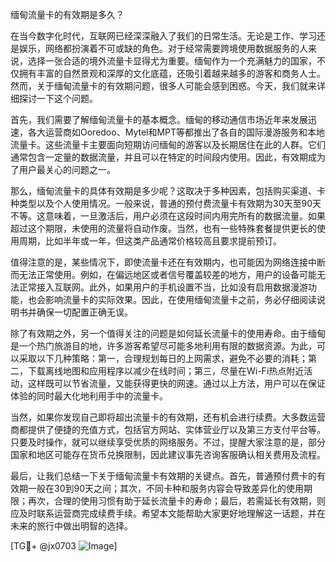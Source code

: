 缅甸流量卡的有效期是多久？

在当今数字化时代，互联网已经深深融入了我们的日常生活。无论是工作、学习还是娱乐，网络都扮演着不可或缺的角色。对于经常需要跨境使用数据服务的人来说，选择一张合适的境外流量卡显得尤为重要。缅甸作为一个充满魅力的国家，不仅拥有丰富的自然景观和深厚的文化底蕴，还吸引着越来越多的游客和商务人士。然而，关于缅甸流量卡的有效期问题，很多人可能会感到困惑。今天，我们就来详细探讨一下这个问题。

首先，我们需要了解缅甸流量卡的基本概念。缅甸的移动通信市场近年来发展迅速，各大运营商如Ooredoo、Mytel和MPT等都推出了各自的国际漫游服务和本地流量卡。这些流量卡主要面向短期访问缅甸的游客以及长期居住在此的人群。它们通常包含一定量的数据流量，并且可以在特定的时间段内使用。因此，有效期成为了用户最关心的问题之一。

那么，缅甸流量卡的具体有效期是多少呢？这取决于多种因素，包括购买渠道、卡种类型以及个人使用情况。一般来说，普通的预付费流量卡有效期为30天至90天不等。这意味着，一旦激活后，用户必须在这段时间内用完所有的数据流量。如果超过这个期限，未使用的流量将自动作废。当然，也有一些特殊套餐提供更长的使用周期，比如半年或一年，但这类产品通常价格较高且要求提前预订。

值得注意的是，某些情况下，即使流量卡还在有效期内，也可能因为网络连接中断而无法正常使用。例如，在偏远地区或者信号覆盖较差的地方，用户的设备可能无法正常接入互联网。此外，如果用户的手机设置不当，比如没有启用数据漫游功能，也会影响流量卡的实际效果。因此，在使用缅甸流量卡之前，务必仔细阅读说明书并确保一切配置正确无误。

除了有效期之外，另一个值得关注的问题是如何延长流量卡的使用寿命。由于缅甸是一个热门旅游目的地，许多游客希望尽可能多地利用有限的数据资源。为此，可以采取以下几种策略：第一，合理规划每日的上网需求，避免不必要的消耗；第二，下载离线地图和应用程序以减少在线时间；第三，尽量在Wi-Fi热点附近活动，这样既可以节省流量，又能获得更快的网速。通过以上方法，用户可以在保证体验的同时最大化地利用手中的流量卡。

当然，如果你发现自己即将超出流量卡的有效期，还有机会进行续费。大多数运营商都提供了便捷的充值方式，包括官方网站、实体营业厅以及第三方支付平台等。只要及时操作，就可以继续享受优质的网络服务。不过，提醒大家注意的是，部分国家和地区可能存在货币兑换限制，因此建议事先咨询客服确认相关费用及流程。

最后，让我们总结一下关于缅甸流量卡有效期的关键点。首先，普通预付费卡的有效期一般在30到90天之间；其次，不同卡种和服务内容会导致差异化的使用期限；再次，合理的使用习惯有助于延长流量卡的寿命；最后，若需延长有效期，则应及时联系运营商完成续费手续。希望本文能帮助大家更好地理解这一话题，并在未来的旅行中做出明智的选择。

[TG💪+ @jx0703 ![Image](https://github.com/user-attachments/assets/dbca1d08-cadb-493c-b0ec-ad6f7a83f270)]
